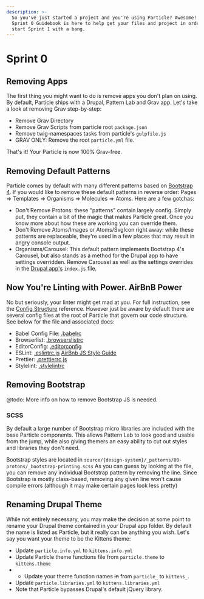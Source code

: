 ```yaml
---
description: >-
  So you've just started a project and you're using Particle? Awesome! This
  Sprint 0 Guidebook is here to help get your files and project in order to
  start Sprint 1 with a bang.
---
```


# Sprint 0

## Removing Apps

The first thing you might want to do is remove apps you don't plan on using. By default, Particle ships with a Drupal, Pattern Lab and Grav app. Let's take a look at removing Grav step-by-step:

* Remove Grav Directory
* Remove Grav Scripts from particle root `package.json`
* Remove twig-namespaces tasks from particle's `gulpfile.js`
* GRAV ONLY: Remove the root `particle.yml` file.

That's it! Your Particle is now 100% Grav-free.

## Removing Default Patterns

Particle comes by default with many different patterns based on [Bootstrap 4](https://getbootstrap.com/). If you would like to remove these default patterns in reverse order: Pages =&gt; Templates =&gt; Organisms =&gt; Molecules =&gt; Atoms. Here are a few gotchas:

* Don't Remove Protons: these "patterns" contain largely config. Simply put, they contain a bit of the magic that makes Particle great. Once you know more about how these are working you can override them.
* Don't Remove Atoms/Images or Atoms/SvgIcon right away: while these patterns are replaceable, they're used in a few places that may result in angry console output.
* Organisms/Carousel: This default pattern implements Bootstrap 4's Carousel, but also stands as a method for the Drupal app to have settings overridden. Remove Carousel as well as the settings overrides in the [Drupal app's](https://github.com/phase2/particle/blob/master/apps/drupal/index.js) `index.js` file.

## Now You're Linting with Power. AirBnB Power

No but seriously, your linter might get mad at you. For full instruction, see the [Config Structure](architecture/component-structure.md) reference. However just be aware by default there are several config files at the root of Particle that govern our code structure. See below for the file and associated docs:

* Babel Config File: [.babelrc](https://babeljs.io/docs/en/)
* Browserlist: [.browserslistrc](https://github.com/browserslist/browserslist)
* EditorConfig: [.editorconfig](https://editorconfig.org/)
* ESLint: [.eslintrc.js](https://eslint.org/) [AirBnb JS Style Guide](https://github.com/airbnb/javascript)
* Prettier: [.prettierrc.js](https://prettier.io/)
* Stylelint: [.stylelintrc](https://stylelint.io/user-guide/)

## Removing Bootstrap

@todo: More info on how to remove Bootstrap JS is needed.

### SCSS

By default a large number of Bootstrap micro libraries are included with the base Particle components. This allows Pattern Lab to look good and usable from the jump, while also giving themers an easy ability to cut out styles and libraries they don't need.

Bootstrap styles are located in `source/{design-system}/_patterns/00-protons/_bootstrap-printing.scss` As you can guess by looking at the file, you can remove any individual Bootstrap pattern by removing the line. Since Bootstrap is mostly class-based, removing any given line won't cause compile errors \(although it may make certain pages look less pretty\)

## Renaming Drupal Theme

While not entirely necessary, you may make the decision at some point to rename your Drupal theme contained in your Drupal app folder. By default the name is listed as Particle, but it really can be anything you wish. Let's say you want your theme to be the Kittens theme:

* Update `particle.info.yml` to `kittens.info.yml`
* Update Particle theme functions file from `particle.theme` to `kittens.theme`
* * Update your theme function names ~~in~~ from `particle_` to `kittens_`.
* Update `particle.libraries.yml` to `kittens.libraries.yml`
* Note that Particle bypasses Drupal's default jQuery library.

